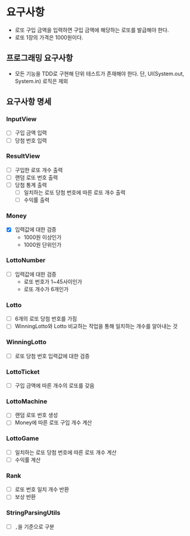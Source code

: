 # 요구사항

- 로또 구입 금액을 입력하면 구입 금액에 해당하는 로또를 발급해야 한다.
- 로또 1장의 가격은 1000원이다.

## 프로그래밍 요구사항

- 모든 기능을 TDD로 구현해 단위 테스트가 존재해야 한다. 단, UI(System.out, System.in) 로직은 제외

## 요구사항 명세

### InputView
- [ ] 구입 금액 입력
- [ ] 당첨 번호 입력

### ResultView
- [ ] 구입한 로또 개수 출력
- [ ] 랜덤 로또 번호 출력
- [ ] 당첨 통계 출력
  - [ ] 일치하는 로또 당첨 번호에 따른 로또 개수 출력
  - [ ] 수익률 출력

### Money
- [X] 입력값에 대한 검증
  - 1000원 이상인가
  - 1000원 단위인가

### LottoNumber
- [ ] 입력값에 대한 검증
  - 로또 번호가 1~45사이인가
  - 로또 개수가 6개인가

### Lotto
- [ ] 6개의 로또 당첨 번호를 가짐
- [ ] WinningLotto와 Lotto 비교하는 작업을 통해 일치하는 개수를 알아내는 것

### WinningLotto
- [ ] 로또 당첨 번호 입력값에 대한 검증

### LottoTicket
- [ ] 구입 금액에 따른 개수의 로또를 갖음

### LottoMachine
- [ ] 랜덤 로또 번호 생성
- [ ] Money에 따른 로또 구입 개수 계산

### LottoGame
- [ ] 일치하는 로또 당첨 번호에 따른 로또 개수 계산
- [ ] 수익률 계산

### Rank
- [ ] 로또 번호 일치 개수 반환
- [ ] 보상 반환

### StringParsingUtils
- [ ] `,`을 기준으로 구분